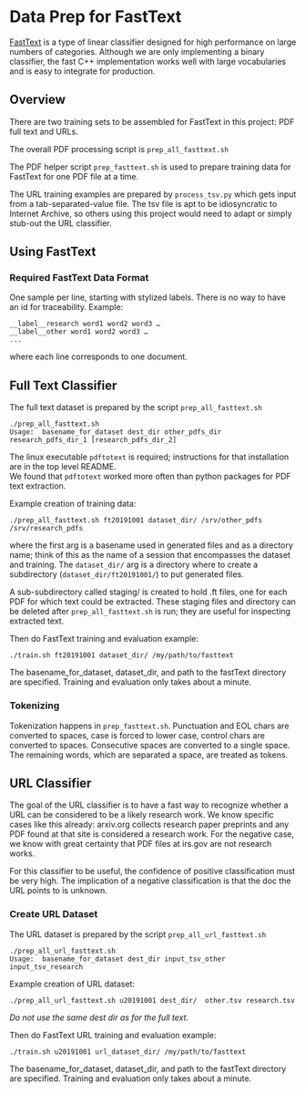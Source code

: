 # Data Prep for FastText

[FastText](https://github.com/facebookresearch/fastText) is a type of linear classifier designed for high performance on large numbers of categories. 
Although we are only implementing a binary classifier, the fast C++ implementation works well with large
vocabularies and is easy to integrate for production. 

##        Overview
There are two training sets to be assembled for FastText in this project: PDF full text and URLs. 

The overall PDF processing script is `prep_all_fasttext.sh`

The PDF helper script  `prep_fasttext.sh` is used to prepare training data for FastText for one PDF file
at a time. 

The URL training examples are prepared by `process_tsv.py` which gets input from a tab-separated-value file. 
The tsv file is apt to be idiosyncratic to Internet Archive, so others using this project would need to adapt
or simply stub-out the URL classifier. 

##         Using FastText

### Required FastText Data Format
One sample per line, starting with stylized labels. There is no way to have an id for traceability.
Example:
```
__label__research word1 word2 word3 … 
__label__other word1 word2 word3 … 
...
```
where each line corresponds to one document.

### 

##        Full Text Classifier 

The full text dataset is prepared by the script `prep_all_fasttext.sh`
```
./prep_all_fasttext.sh
Usage:  basename_for_dataset dest_dir other_pdfs_dir research_pdfs_dir_1 [research_pdfs_dir_2]
```

The linux executable `pdftotext` is required; instructions for that installation are in the top level README.  
We found that `pdftotext` worked more often than python packages for PDF text extraction.  

Example creation of training data:
```
./prep_all_fasttext.sh ft20191001 dataset_dir/ /srv/other_pdfs /srv/research_pdfs  
```
where the first arg is a basename used in generated files and as a directory name; think of this as the name of a session
that encompasses the dataset and training. The `dataset_dir/` arg is a directory where to create
a subdirectory (`dataset_dir/ft20191001/`) to put generated files.  

A sub-subdirectory called staging/ is created to hold .ft files, one for each PDF for
which text could be extracted. These staging files and directory can be deleted after `prep_all_fasttext.sh` is run; 
they are useful for inspecting extracted text. 

Then do FastText training and evaluation example:
```
./train.sh ft20191001 dataset_dir/ /my/path/to/fasttext
```
The basename_for_dataset, dataset_dir, and path to the fastText directory are specified. Training and 
evaluation only takes about a minute. 

### Tokenizing
Tokenization happens in  `prep_fasttext.sh`.
Punctuation and EOL chars are converted to spaces, case is forced to lower case, control chars are converted to spaces. 
Consecutive spaces are converted to a single space.  
The remaining words, which are separated a space, are treated as tokens. 


 ##                 URL Classifier
 The goal of the URL classifier is to have a fast way to recognize whether a URL can be considered to be
 a likely research work. We know specific cases like this already: arxiv.org collects research paper preprints and
 any PDF found at that site is considered a research work. For the negative case, we know with great certainty
 that PDF files at irs.gov are not research works. 
 
 For this classifier to be useful, the confidence of positive
 classification must be very high. The implication of a negative classification is that the doc the URL points 
 to is unknown. 
 
### Create URL Dataset 

The URL dataset is prepared by the script `prep_all_url_fasttext.sh`
```
./prep_all_url_fasttext.sh
Usage:  basename_for_dataset dest_dir input_tsv_other input_tsv_research
```

Example creation of URL dataset:
```
./prep_all_url_fasttext.sh u20191001 dest_dir/  other.tsv research.tsv
```
_Do not use the same dest dir as for the full text._

Then do FastText URL training and evaluation example:
```
./train.sh u20191001 url_dataset_dir/ /my/path/to/fasttext
```
The basename_for_dataset, dataset_dir, and path to the fastText directory are specified. Training and 
evaluation only takes about a minute. 
